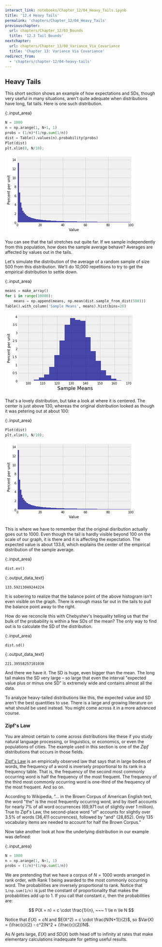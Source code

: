 ```yaml
---
interact_link: notebooks/Chapter_12/04_Heavy_Tails.ipynb
title: '12.4 Heavy Tails'
permalink: 'chapters/Chapter_12/04_Heavy_Tails'
previouschapter:
  url: chapters/Chapter_12/03_Bounds
  title: '12.3 Tail Bounds'
nextchapter:
  url: chapters/Chapter_13/00_Variance_Via_Covariance
  title: 'Chapter 13: Variance Via Covariance'
redirect_from:
  - 'chapters/chapter-12/04-heavy-tails'
---
```


## Heavy Tails

This short section shows an example of how expectations and SDs, though very useful in many situations, aren't quite adequate when distributions have long, fat tails. Here is one such distribution.



{:.input_area}
```python
N = 1000
n = np.arange(1, N+1, 1)
probs = (1/n)*(1/np.sum(1/n))
dist = Table().values(n).probability(probs)
Plot(dist)
plt.xlim(0, N/10);
```



![png](../../images/chapters/Chapter_12/04_Heavy_Tails_2_0.png)


You can see that the tail stretches out quite far. If we sample independently from this population, how does the sample average behave? Averages are affected by values out in the tails. 

Let's simulate the distribution of the average of a random sample of size 500 from this distribution. We'll do 10,000 repetitions to try to get the empirical distribution to settle down.



{:.input_area}
```python
means = make_array()
for i in range(10000):
    means = np.append(means, np.mean(dist.sample_from_dist(500)))
Table().with_column('Sample Means', means).hist(bins=20)
```



![png](../../images/chapters/Chapter_12/04_Heavy_Tails_4_0.png)


That's a lovely distribution, but take a look at where it is centered. The center is just above 130, whereas the original distribution looked as though it was petering out at about 100:



{:.input_area}
```python
Plot(dist)
plt.xlim(0, N/10);
```



![png](../../images/chapters/Chapter_12/04_Heavy_Tails_6_0.png)


This is where we have to remember that the original disribution actually goes out to 1000. Even though the tail is hardly visible beyond 100 on the scale of our graph, it is there and it is affecting the expectation. The expected value is about 133.6, which explains the center of the empirical distribution of the sample average. 



{:.input_area}
```python
dist.ev()
```





{:.output_data_text}
```
133.59213049244224
```



It is sobering to realize that the balance point of the above histogram isn't even visible on the graph. There is enough mass far out in the tails to pull the balance point away to the right.

How do we reconcile this with Chebyshev's Inequality telling us that the bulk of the probability is within a few SDs of the mean? The only way to find out is to calculate the SD of the distribution.



{:.input_area}
```python
dist.sd()
```





{:.output_data_text}
```
221.39558257101038
```



And there we have it. The SD is huge, even bigger than the mean. The long tail makes the SD very large – so large that even the interval "expected value plus or minus one SD" is extremely wide and contains almost all the data.

To analyze heavy-tailed distributions like this, the expected value and SD aren't the best quantities to use. There is a large and growing literature on what should be used instead. You might come across it in a more advanced course.

### Zipf's Law
You are almost certain to come across distributions like these if you study natural language processing, or linguistics, or economics, or even the populations of cities. The example used in this section is one of the *Zipf* distributions that occurs in those fields.

[Zipf's Law](https://en.wikipedia.org/wiki/Zipf's_law) is an empirically observed law that says that in large bodies of words, the frequency of a word is inversely proportional to its rank in a frequency table. That is, the frequency of the second most commonly occurring word is half the frequency of the most frequent. The frequency of the third most commonly occurring word is one-third of the frequency of the most frequent. And so on.

According to Wikipedia, "... in the Brown Corpus of American English text, the word "the" is the most frequently occurring word, and by itself accounts for nearly 7% of all word occurrences (69,971 out of slightly over 1 million). True to Zipf's Law, the second-place word "of" accounts for slightly over 3.5% of words (36,411 occurrences), followed by "and" (28,852). Only 135 vocabulary items are needed to account for half the Brown Corpus."

Now take another look at how the underlying distribution in our example was defined:



{:.input_area}
```python
N = 1000
n = np.arange(1, N+1, 1)
probs = (1/n)*(1/np.sum(1/n))
```


We are pretending that we have a corpus of $N=1000$ words arranged in rank order, with Rank 1 being awarded to the most commonly occurring word. The probabilities are inversely proportional to rank. Notice that `1/np.sum(1/n)` is just the constant of proportionality that makes the probabilities add up to 1. If you call that constant $c$, then the probabilities are:

$$ 
P(X = n) = c \cdot \frac{1}{n}, ~~~ 1 \le n \le N
$$

Notice that $E(X) = cN$ and $E(X^2) = c \cdot \frac{N(N+1)}{2}$, so $Var(X) = (\frac{c}{2} - c^2)N^2 + (\frac{c}{2})N$. 

As $N$ gets large, $E(X)$ and $SD(X)$ both head off to infinity at rates that make elementary calculations inadequate for getting useful results. 
